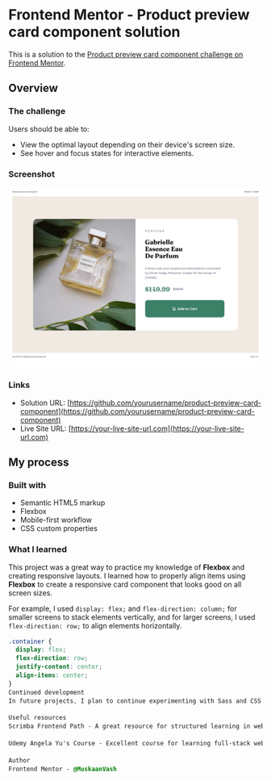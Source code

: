 # Frontend Mentor - Product preview card component solution

This is a solution to the [Product preview card component challenge on Frontend Mentor](https://www.frontendmentor.io/challenges/product-preview-card-component-GO7UmttRfa).

## Overview

### The challenge

Users should be able to:

- View the optimal layout depending on their device's screen size.
- See hover and focus states for interactive elements.

### Screenshot

![Product Preview Card](./screenshotpreview.jpg)

### Links

- Solution URL: [https://github.com/yourusername/product-preview-card-component](https://github.com/yourusername/product-preview-card-component)
- Live Site URL: [https://your-live-site-url.com](https://your-live-site-url.com)

## My process

### Built with

- Semantic HTML5 markup
- Flexbox
- Mobile-first workflow
- CSS custom properties

### What I learned

This project was a great way to practice my knowledge of **Flexbox** and creating responsive layouts. I learned how to properly align items using **Flexbox** to create a responsive card component that looks good on all screen sizes.

For example, I used `display: flex;` and `flex-direction: column;` for smaller screens to stack elements vertically, and for larger screens, I used `flex-direction: row;` to align elements horizontally.

```css
.container {
  display: flex;
  flex-direction: row;
  justify-content: center;
  align-items: center;
}
Continued development
In future projects, I plan to continue experimenting with Sass and CSS custom properties (variables) to manage styles more efficiently and keep the code cleaner. I would also like to explore more advanced responsive design techniques.

Useful resources
Scrimba Frontend Path - A great resource for structured learning in web development.

Udemy Angela Yu's Course - Excellent course for learning full-stack web development and diving deeper into HTML, CSS, and JavaScript.

Author
Frontend Mentor - @MuskaanVash


